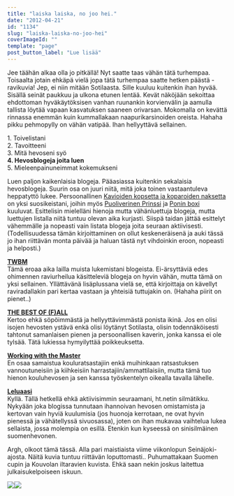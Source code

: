 ```yaml
---
title: "laiska laiska, no joo hei."
date: "2012-04-21"
id: "1134"
slug: "laiska-laiska-no-joo-hei"
coverImageId: ""
template: "page"
post_button_label: "Lue lisää"
---
```


Jee täähän alkaa olla jo pitkällä! Nyt saatte taas vähän tätä turhempaa. Toisaalta jotain ehkäpä vielä jopa tätä turhempaa saatte hetken päästä - ravikuvia! Jep, ei niin mitään Sotilaasta. Sille kuuluu kuitenkin ihan hyvää. Sisällä seinät paukkuu ja ulkona etunen lentää. Kevät näköjään sekoittaa ehdottoman hyväkäytöksisen vanhan ruunankin korvienvälin ja aamulla tallista löytää vapaan kasvatuksen saaneen orivarsan. Mokomalla on kevättä rinnassa enemmän kuin kummallakaan naapurikarsinoiden oreista. Hahaha pikku pehmopylly on vähän vatipää. Ihan hellyyttävä sellainen.  
  
1\. Toivelistani  
2\. Tavoitteeni  
3\. Mitä hevoseni syö  
**4\. Hevosblogeja joita luen**  
5\. Mieleenpainuneimmat kokemukseni  
  
Luen paljon kaikenlaisia blogeja. Pääasiassa kuitenkin sekalaisia hevosblogeja. Suurin osa on juuri niitä, mitä joka toinen vastaantuleva heppatyttö lukee. Persoonallinen [Kavioiden kopsetta ja koparoiden naksetta](http://kavioillakoparoilla.blogspot.com/) on yksi suosikeistani, joihin myös [Puoliverinen Prinssi](http://puoliverinenprinssi.blogspot.com/) ja [Ponin boxi](http://poninboxi.blogspot.com/) kuuluvat. Esittelisin mielelläni hienoja mutta vähänluettuja blogeja, mutta luettujen listalla niitä tuntuu olevan aika kurjasti. Siispä taidan jättää esittelyt vähemmälle ja nopeasti vain listata blogeja joita seuraan aktiivisesti. (Todellisuudessa tämän kirjoittaminen on ollut keskeneräisenä ja auki tässä jo ihan riittävän monta päivää ja haluan tästä nyt vihdoinkin eroon, nopeasti ja helposti.)  
  
[**TWBM**](http://twbm.blogspot.com/)  
Tämä eroaa aika lailla muista lukemistani blogeista. Ei-ärsyttäviä edes ohimennen raviurheilua käsitteleviä blogeja on hyvin vähän, mutta tämä on yksi sellainen. Yllättävänä lisäplussana vielä se, että kirjoittaja on kävellyt raviradallakin pari kertaa vastaan ja yhteisiä tuttujakin on. (Hahaha piirit on pienet..)  
  
[**THE BEST OF (F)ALL**](http://kouluponi.blogspot.com/)  
Kertoo ehkä söpöimmästä ja hellyyttävimmästä ponista ikinä. Jos en olisi isojen hevosten ystävä enkä olisi löytänyt Sotilasta, olisin todennäköisesti tahtonut samanlaisen pienen ja persoonallisen kaverin, jonka kanssa ei ole tylsää. Tätä lukiessa hymyilyttää poikkeuksetta.  
  
[**Working with the Master**](http://workingwithmaster.blogspot.com/)  
En osaa samaistua kouluratsastajiin enkä muihinkaan ratsastuksen vannoutuneisiin ja kiihkeisiin harrastajiin/ammattilaisiin, mutta tämä tuo hienon kouluhevosen ja sen kanssa työskentelyn oikealla tavalla lähelle.  
  
[**Leluaasi**](http://leluaasii.blogspot.com/)  
Kyllä. Tällä hetkellä ehkä aktiivisimmin seuraamani, ht.netin silmätikku. Nykyään joka blogissa tunnutaan ihannoivan hevosen omistamista ja kertovan vain hyviä kuulumisia (jos huonoja kerrotaan, ne ovat hyvin pienessä ja vähätellyssä sivuosassa), joten on ihan mukavaa vaihtelua lukea sellaista, jossa molempia on esillä. Etenkin kun kyseessä on sinisilmäinen suomenhevonen.  
  
Argh, olkoot tämä tässä. Alla pari maistiaista viime viikonlopun Seinäjoki-ajosta. Näitä kuvia tuntuu riittävän loputtomasti.. Puhumattakaan Suomen cupin ja Kouvolan iltaravien kuvista. Ehkä saan nekin joskus laitettua julkaisukelpoiseen iskuun.  
  

[![](images/IMG_0091.png)](http://4.bp.blogspot.com/-NuA0cMB3_zc/T5MdF3FihzI/AAAAAAAAAiY/kNzJrDNAqDI/s1600/IMG_0091.png)[![](images/IMG_0105.png)](http://2.bp.blogspot.com/-PPxhclBmqG8/T5MdILhXMDI/AAAAAAAAAig/gDM-8z2YTRk/s1600/IMG_0105.png)
